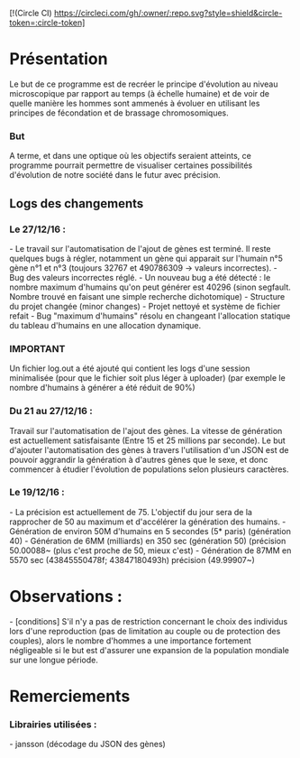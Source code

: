 [!(Circle CI) https://circleci.com/gh/:owner/:repo.svg?style=shield&circle-token=:circle-token]
<h1>Présentation</h1>
Le but de ce programme est de recréer le principe d'évolution au niveau microscopique par rapport au temps (à échelle humaine) et de voir de quelle manière les hommes sont ammenés à évoluer en utilisant les principes de fécondation et de brassage chromosomiques.
<h3>But</h3>
A terme, et dans une optique où les objectifs seraient atteints, ce programme pourrait permettre de visualiser certaines possibilités d'évolution de notre société dans le futur avec précision.





<h2>Logs des changements</h2>

<h3> Le 27/12/16 : </h3>
- Le travail sur l'automatisation de l'ajout de gènes est terminé. Il reste quelques bugs à régler, notamment un gène qui apparait sur l'humain n°5 gène n°1 et n°3 (toujours 32767 et 490786309 -> valeurs incorrectes).
- Bug des valeurs incorrectes réglé.
- Un nouveau bug a été détecté : le nombre maximum d'humains qu'on peut générer est 40296 (sinon segfault. Nombre trouvé en faisant une simple recherche dichotomique)
- Structure du projet changée (minor changes)
- Projet nettoyé et système de fichier refait
- Bug "maximum d'humains" résolu en changeant l'allocation statique du tableau d'humains en une allocation dynamique.

<h3> IMPORTANT</h3>
Un fichier log.out a été ajouté qui contient les logs d'une session minimalisée (pour que le fichier soit plus léger à uploader) (par exemple le nombre d'humains à générer a été réduit de 90%)

<h3> Du 21 au 27/12/16 : </h3>
Travail sur l'automatisation de l'ajout des gènes. La vitesse de génération est actuellement satisfaisante (Entre 15 et 25 millions par seconde).
Le but d'ajouter l'automatisation des gènes à travers l'utilisation d'un JSON est de pouvoir aggrandir la génération à d'autres gènes que le sexe, et donc commencer à étudier l'évolution de populations selon plusieurs caractères.

<h3> Le 19/12/16 : </h3>
- La précision est actuellement de 75. L'objectif du jour sera de la rapprocher de 50 au maximum et d'accélérer la génération des humains.
- Génération de environ 50M d'humains en 5 secondes (5* paris) (génération 40)
- Génération de 6MM (milliards) en 350 sec (génération 50) (précision 50.00088~ (plus c'est proche de 50, mieux c'est)
- Génération de 87MM en 5570 sec (43845550478f; 43847180493h) précision (49.99907~)




<h1>Observations :</h1>
 - [conditions] S'il n'y a pas de restriction concernant le choix des individus
 	lors d'une reproduction (pas de limitation au couple ou de protection des couples), alors
 	le nombre d'hommes a une importance fortement négligeable si le but est d'assurer
 	une expansion de la population mondiale sur une longue période.

<h1>Remerciements</h1>
<h3>Librairies utilisées :</h3>
- jansson (décodage du JSON des gènes)